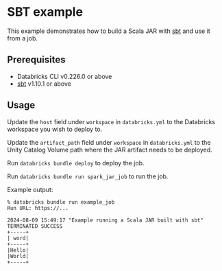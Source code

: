# SBT example

This example demonstrates how to build a Scala JAR with [sbt](https://www.scala-sbt.org/) and use it from a job.

## Prerequisites

* Databricks CLI v0.226.0 or above
* [sbt](https://www.scala-sbt.org/) v1.10.1 or above

## Usage

Update the `host` field under `workspace` in `databricks.yml` to the Databricks workspace you wish to deploy to.

Update the `artifact_path` field under `workspace` in `databricks.yml` to the Unity Catalog Volume path where the JAR artifact needs to be deployed.

Run `databricks bundle deploy` to deploy the job.

Run `databricks bundle run spark_jar_job` to run the job.

Example output:

```
% databricks bundle run example_job
Run URL: https://...

2024-08-09 15:49:17 "Example running a Scala JAR built with sbt" TERMINATED SUCCESS
+-----+
| word|
+-----+
|Hello|
|World|
+-----+
```
